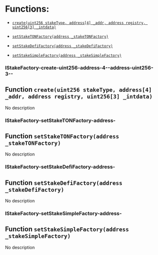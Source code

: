 # Functions:

- [`create(uint256 stakeType, address[4] _addr, address registry, uint256[3] _intdata)`](#IStakeFactory-create-uint256-address-4--address-uint256-3--)

- [`setStakeTONFactory(address _stakeTONFactory)`](#IStakeFactory-setStakeTONFactory-address-)

- [`setStakeDefiFactory(address _stakeDefiFactory)`](#IStakeFactory-setStakeDefiFactory-address-)

- [`setStakeSimpleFactory(address _stakeSimpleFactory)`](#IStakeFactory-setStakeSimpleFactory-address-)

### IStakeFactory-create-uint256-address-4--address-uint256-3--

## Function `create(uint256 stakeType, address[4] _addr, address registry, uint256[3] _intdata)`

No description

### IStakeFactory-setStakeTONFactory-address-

## Function `setStakeTONFactory(address _stakeTONFactory)`

No description

### IStakeFactory-setStakeDefiFactory-address-

## Function `setStakeDefiFactory(address _stakeDefiFactory)`

No description

### IStakeFactory-setStakeSimpleFactory-address-

## Function `setStakeSimpleFactory(address _stakeSimpleFactory)`

No description

